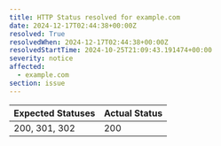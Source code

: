 ```yaml
---
title: HTTP Status resolved for example.com
date: 2024-12-17T02:44:38+00:00Z
resolved: True
resolvedWhen: 2024-12-17T02:44:38+00:00Z
resolvedStartTime: 2024-10-25T21:09:43.191474+00:00
severity: notice
affected:
  - example.com
section: issue
---
```


| Expected Statuses | Actual Status  |
|-------------------|----------------|
| 200, 301, 302 | 200 |
